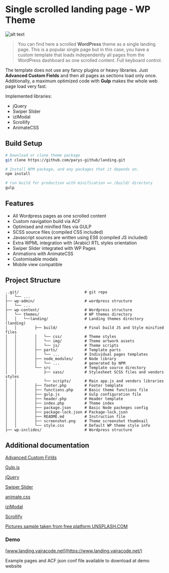 # Single scrolled landing page - WP Theme

![alt text](https://github.com/parys-github/landing/blob/master/screenshot.png "Screenshot")

>You can find here a scrolled **WordPress** theme as a single landing page.
This is a popular single page but in this case, you have a custom template that loads independently all pages from the WordPress dashboard as one scrolled content. Full keyboard control.

The template does not use any fancy plugins or heavy libraries. Just **Advanced Custom Fields** and then all pages as sections load only once. Additionally, a maximum optimized code with **Gulp** makes the whole web page load very fast.

Implemented libraries:
* jQuery
* Swiper Slider
* iziModal
* Scrollify
* AnimateCSS

## Build Setup

``` bash
# Download or clone theme package
git clone https://github.com/parys-github/landing.git

# Install NPM package, and any packages that it depends on.
npm install

# run build for production with minification => /build/ directory
gulp

```

## Features
* All Wordpress pages as one scrolled content
* Custom navigation build via ACF
* Optimised and minified files via GULP
* SCSS source files (compiled CSS included)
* Javascript sources are written using ES6 (compiled JS included)
* Extra WPML integration with (Arabic) RTL styles orientation
* Swiper Slider integrated with WP Pages
* Animations with AnimateCSS
* Customisable modals
* Mobile view compatible

## Project Structure
```
..git/                             # git repo
│   └── ...
├── wp-admin/                      # wordpress structure
│   └── ...
├── wp-content/                    # Wordpress structure
│   └── themes/                    # WP themes directory
│   │   └──landing/                # Landing themes directory (landing)
│   │        ├── build/            # Final build JS and Style minified files
│   │        │   └── css/          # Theme styles
│   │        │   └── img/          # Theme artwork assets
│   │        │   └── js/           # Theme scripts
│   │        ├── parts/            # Template parts
│   │        │   └── ...           # Individual pages templates
│   │        ├── node_modules/     # Node library
│   │        │   └── ...           # generated by NPM
│   │        └── src               # Template source directory
│   │            ├── sass/         # Stylesheet SCSS files and vendors styles
│   │            └── scripts/      # Main app.js and vendors libraries
│   │        ├── footer.php        # Footer template
│   │        ├── functions.php     # Basic theme functions file
│   │        ├── gulp.js           # Gulp configuration file
│   │        ├── header.php        # Header template
│   │        ├── index.php         # Theme index
│   │        ├── package.json      # Basic Node packeges config
│   │        ├── package-lock.json # Package-lock.json
│   │        ├── README.md         # Instruction file
│   │        ├── screenshot.png    # Theme screenshot thumbnail
│   │        └── style.css         # Default WP theme style info
├── wp-inclides/                   # Wordpress structure
```

## Additional documentation

[Advanced Custom Firlds](https://www.advancedcustomfields.com/)

[Gulp.js](https://gulpjs.com/)

[jQuery](https://jquery.com/)

[Swiper Slider](http://idangero.us/swiper/)

[animate.css](https://daneden.github.io/animate.css/)

[iziModal](http://izimodal.marcelodolce.com/)

[Scrollify](https://projects.lukehaas.me/scrollify/#home)

[Pictures sample taken from free platform UNSPLASH.COM](https://unsplash.com/)


### Demo

[www.landing.vajracode.net](https://www.landing.vajracode.net/)

Example pages and ACF json conf file available to download at demo website



